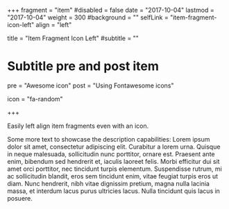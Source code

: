 +++
fragment = "item"
#disabled = false
date = "2017-10-04"
lastmod = "2017-10-04"
weight = 300
#background = ""
selfLink = "item-fragment-icon-left"
align = "left"

title = "Item Fragment Icon Left"
#subtitle = ""

# Subtitle pre and post item
pre = "Awesome icon"
post = "Using Fontawesome icons"

icon = "fa-random"

+++

Easily left align item fragments even with an icon.

Some more text to showcase the description capabilities:
Lorem ipsum dolor sit amet, consectetur adipiscing elit.
Curabitur a lorem urna.
Quisque in neque malesuada, sollicitudin nunc porttitor, ornare est.
Praesent ante enim, bibendum sed hendrerit et, iaculis laoreet felis.
Morbi efficitur dui sit amet orci porttitor, nec tincidunt turpis elementum.
Suspendisse rutrum, mi ac sollicitudin blandit, eros sem tincidunt enim, vitae feugiat turpis eros ut diam.
Nunc hendrerit, nibh vitae dignissim pretium, magna nulla lacinia massa, et interdum lacus purus ultricies lacus.
Nulla tincidunt quis lacus in posuere.